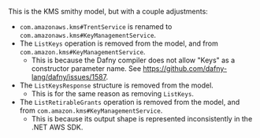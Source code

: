 This is the KMS smithy model, but with a couple adjustments:

- `com.amazonaws.kms#TrentService` is renamed to `com.amazonaws.kms#KeyManagementService`.
- The `ListKeys` operation is removed from the model, and from `com.amazon.kms#KeyManagementService`.
    - This is because the Dafny compiler does not allow "Keys" as a constructor parameter name.
      See <https://github.com/dafny-lang/dafny/issues/1587>.
- The `ListKeysResponse` structure is removed from the model.
    - This is for the same reason as removing `ListKeys`.
- The `ListRetirableGrants` operation is removed from the model, and from `com.amazon.kms#KeyManagementService`.
    - This is because its output shape is represented inconsistently in the .NET AWS SDK.
